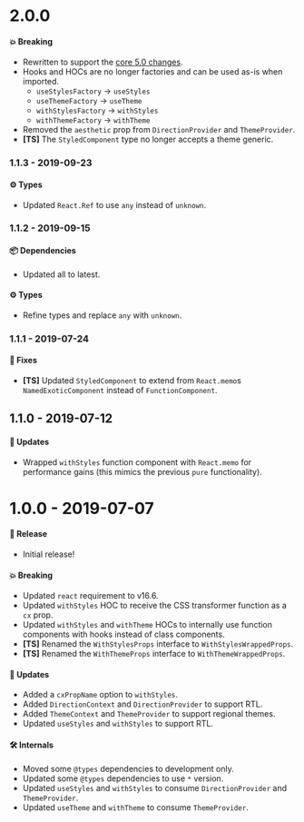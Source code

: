 # 2.0.0

#### 💥 Breaking

- Rewritten to support the
  [core 5.0 changes](https://github.com/milesj/aesthetic/blob/master/packages/aesthetic/CHANGELOG.md).
- Hooks and HOCs are no longer factories and can be used as-is when imported.
  - `useStylesFactory` -> `useStyles`
  - `useThemeFactory` -> `useTheme`
  - `withStylesFactory` -> `withStyles`
  - `withThemeFactory` -> `withTheme`
- Removed the `aesthetic` prop from `DirectionProvider` and `ThemeProvider`.
- **[TS]** The `StyledComponent` type no longer accepts a theme generic.

### 1.1.3 - 2019-09-23

#### ⚙️ Types

- Updated `React.Ref` to use `any` instead of `unknown`.

### 1.1.2 - 2019-09-15

#### 📦 Dependencies

- Updated all to latest.

#### ⚙️ Types

- Refine types and replace `any` with `unknown`.

### 1.1.1 - 2019-07-24

#### 🐞 Fixes

- **[TS]** Updated `StyledComponent` to extend from `React.memo`s `NamedExoticComponent` instead of
  `FunctionComponent`.

## 1.1.0 - 2019-07-12

#### 🚀 Updates

- Wrapped `withStyles` function component with `React.memo` for performance gains (this mimics the
  previous `pure` functionality).

# 1.0.0 - 2019-07-07

#### 🎉 Release

- Initial release!

#### 💥 Breaking

- Updated `react` requirement to v16.6.
- Updated `withStyles` HOC to receive the CSS transformer function as a `cx` prop.
- Updated `withStyles` and `withTheme` HOCs to internally use function components with hooks instead
  of class components.
- **[TS]** Renamed the `WithStylesProps` interface to `WithStylesWrappedProps`.
- **[TS]** Renamed the `WithThemeProps` interface to `WithThemeWrappedProps`.

#### 🚀 Updates

- Added a `cxPropName` option to `withStyles`.
- Added `DirectionContext` and `DirectionProvider` to support RTL.
- Added `ThemeContext` and `ThemeProvider` to support regional themes.
- Updated `useStyles` and `withStyles` to support RTL.

#### 🛠 Internals

- Moved some `@types` dependencies to development only.
- Updated some `@types` dependencies to use `*` version.
- Updated `useStyles` and `withStyles` to consume `DirectionProvider` and `ThemeProvider`.
- Updated `useTheme` and `withTheme` to consume `ThemeProvider`.
